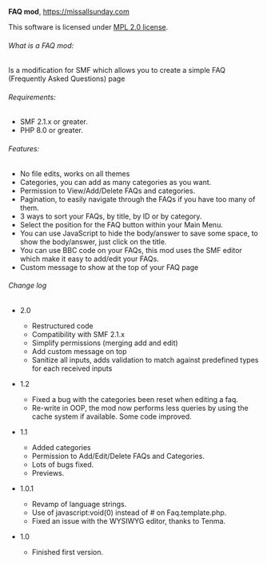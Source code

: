 **FAQ mod**, https://missallsunday.com

This software is licensed under [MPL 2.0 license](https://www.mozilla.org/en-US/MPL/2.0/).

###### What is a FAQ mod:

Is a modification for SMF which allows you to create a simple FAQ (Frequently Asked Questions) page

###### Requirements:

- SMF 2.1.x or greater.
- PHP 8.0 or greater.

###### Features:

- No file edits, works on all themes
- Categories, you can add as many categories as you want.
- Permission to View/Add/Delete FAQs and categories.
- Pagination, to easily navigate through the FAQs if you have too many of them.
- 3 ways to sort your FAQs, by title, by ID or by category.
- Select the position for the FAQ button within your Main Menu.
- You can use JavaScript to hide the body/answer to save some space, to show the body/answer, just click on the title.
- You can use BBC code on your FAQs, this mod uses the SMF editor which make it easy to add/edit your FAQs.
- Custom message to show at the top of your FAQ page

###### Change log

- 2.0
  - Restructured code
  - Compatibility with SMF 2.1.x
  - Simplify permissions (merging add and edit)
  - Add custom message on top
  - Sanitize all inputs, adds validation to match against predefined types for each received inputs

- 1.2
  - Fixed a bug with the categories been reset when editing a faq.
  - Re-write in OOP, the mod now performs less queries by using the cache system if available.
Some code improved.

- 1.1
  - Added categories
  - Permission to Add/Edit/Delete FAQs and Categories.
  - Lots of bugs fixed.
  - Previews.

- 1.0.1
  - Revamp of language strings.
  - Use of javascript:void(0) instead of # on Faq.template.php.
  - Fixed an issue with the WYSIWYG editor, thanks to Tenma.

- 1.0
  - Finished first version.